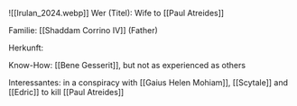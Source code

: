 ![[Irulan_2024.webp]]
Wer (Titel): Wife to [[Paul Atreides]]

Familie: [[Shaddam Corrino IV]] (Father)

Herkunft:

Know-How: [[Bene Gesserit]], but not as experienced as others

Interessantes: in a conspiracy with [[Gaius Helen Mohiam]], [[Scytale]] and [[Edric]] to kill [[Paul Atreides]]
